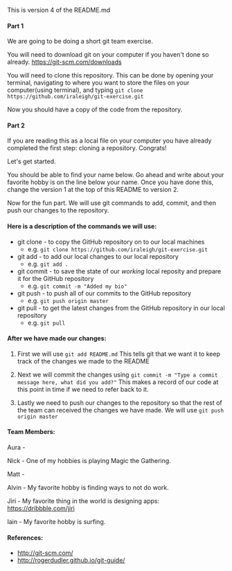 This is version 4 of the README.md

#### Part 1 ####

We are going to be doing a short git team exercise.

You will need to download git on your computer if you haven't done so already.
https://git-scm.com/downloads

You will need to clone this repository. This can be done by opening your terminal,
navigating to where you want to store the files on your computer(using terminal),
and typing ```git clone https://github.com/iraleigh/git-exercise.git```

Now you should have a copy of the code from the repository.

#### Part 2 ####

If you are reading this as a local file on your computer you have already
completed the first step: cloning a repository. Congrats!

Let's get started.

You should be able to find your name below.
Go ahead and write about your favorite hobby is on the line below your name.
Once you have done this, change the version 1 at the top of this README to
version 2.

Now for the fun part.
We will use git commands to add, commit, and then push our changes to the
repository.

#### Here is a description of the commands we will use: ####

* git clone - to copy the GitHub repository on to our local machines
  * e.g. ```git clone https://github.com/iraleigh/git-exercise.git
         ```
* git add - to add our local changes to our local repository
  * e.g. ```git add .
         ```
* git commit - to save the state of our _working_ local reposity and prepare it for the GitHub repository
  * e.g. ```git commit -m "Added my bio"
         ```
* git push - to push all of our commits to the GitHub repository
  * e.g. ```git push origin master
         ```
* git pull - to get the latest changes from the GitHub repository in our local repository
  * e.g. ```git pull 
         ```

#### After we have made our changes: ####

1. First we will use
   ```git add README.md``` This tells git that we want it to keep track of the changes we made to the README

2. Next we will commit the changes using
   ```git commit -m "Type a commit message here, what did you add?"``` This makes a record of our code at this point in time if we need to refer back to it.

3. Lastly we need to push our changes to the repository so that the rest of the team
can received the changes we have made. We will use
   ```git push origin master```

#### Team Members: ####

Aura -


Nick - One of my hobbies is playing Magic the Gathering.


Matt -


Alvin - My favorite hobby is finding ways to not do work.


Jiri - My favorite thing in the world is designing apps: https://dribbble.com/jiri


Iain - My favorite hobby is surfing.



#### References: ####
* http://git-scm.com/
* http://rogerdudler.github.io/git-guide/


